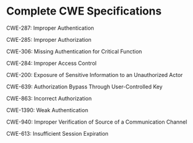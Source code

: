 

# Complete CWE Specifications

CWE-287: Improper Authentication

CWE-285: Improper Authorization

CWE-306: Missing Authentication for Critical Function

CWE-284: Improper Access Control

CWE-200: Exposure of Sensitive Information to an Unauthorized Actor

CWE-639: Authorization Bypass Through User-Controlled Key

CWE-863: Incorrect Authorization

CWE-1390: Weak Authentication

CWE-940: Improper Verification of Source of a Communication Channel

CWE-613: Insufficient Session Expiration
